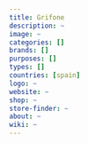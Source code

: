 ```yaml
---
title: Grifone
description: ~
image: ~
categories: []
brands: []
purposes: []
types: []
countries: [spain]
logo: ~
website: ~
shop: ~
store-finder: ~
about: ~
wiki: ~
---
```

